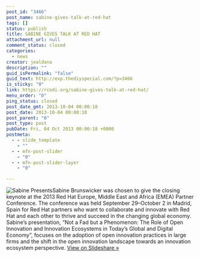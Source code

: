 ```yaml
---
post_id: "3466"
post_name: sabine-gives-talk-at-red-hat
tags: []
status: publish
title: SABINE GIVES TALK AT RED HAT
attachment_url: null
comment_status: closed
categories:
  - news
creator: jealdana
description: ""
guid_isPermalink: "false"
guid_text: http://exp.thediyspecial.com/?p=3466
is_sticky: "0"
link: https://rcodi.org/sabine-gives-talk-at-red-hat/
menu_order: "0"
ping_status: closed
post_date_gmt: 2013-10-04 00:00:18
post_date: 2013-10-04 00:00:18
post_parent: "0"
post_type: post
pubDate: Fri, 04 Oct 2013 00:00:18 +0000
postmeta:
  - - slide_template
    - ""
  - - mfn-post-slider
    - "0"
  - - mfn-post-slider-layer
    - "0"

---
```

![Sabine Presents](http://www.purdue.edu/opendigital/wp-content/uploads/2013/10/sabine-red-hat-e1381435865885-300x225.jpg)Sabine Brunswicker was chosen to give the closing keynote at the 2013 Red Hat Europe, Middle East and Africa (EMEA) Partner Conference. The conference was held September 29–October 2 in Madrid, Spain for Red Hat partners who want to collaborate and innovate with Red Hat and each other to thrive and succeed in the changing global economy. Sabine’s presentation, “Not a Fad but a Phenomenon: The Role of Open Innovation and Innovation Ecosystems in Today’s Global and Digital Economy”, focuses on the adoption of open innovation practices in large firms and the shift in the open innovation landscape towards an innovation ecosystem perspective. [View on Slideshare »](http://www.slideshare.net/christophervoeglein/open-innovation-not-a "View on Slideshare")
